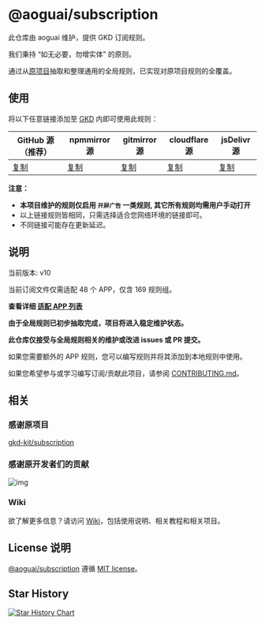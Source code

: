 # @aoguai/subscription

此仓库由 aoguai 维护，提供 GKD 订阅规则。

我们秉持 “如无必要，勿增实体” 的原则。

通过从[原项目](https://github.com/gkd-kit/subscription)抽取和整理通用的全局规则，已实现对原项目规则的全覆盖。

## 使用

将以下任意链接添加至 [GKD](https://github.com/gkd-kit/gkd) 内即可使用此规则：

| GitHub 源（推荐）                                                                          | npmmirror 源                                                             | gitmirror 源                                                                       | cloudflare 源                   | jsDelivr 源                                                                          |
| ------------------------------------------------------------------------------------------ | ------------------------------------------------------------------------ | ---------------------------------------------------------------------------------- | ------------------------------- | ------------------------------------------------------------------------------------ |
| [复制](https://raw.githubusercontent.com/aoguai/subscription/custom/dist/aoguai_gkd.json5) | [复制](https://registry.npmmirror.com/@aoguai/subscription/latest/files) | [复制](https://raw.gitmirror.com/aoguai/subscription/custom/dist/aoguai_gkd.json5) | [复制](https://gkd.aoguai.top/) | [复制](https://cdn.jsdelivr.net/gh/aoguai/subscription@custom/dist/aoguai_gkd.json5) |

**注意：**

- **本项目维护的规则仅启用 `开屏广告` 一类规则, 其它所有规则均需用户手动打开**
- 以上链接规则皆相同，只需选择适合您网络环境的链接即可。
- 不同链接可能存在更新延迟。

## 说明

当前版本: v10

当前订阅文件仅需适配 48 个 APP，仅含 169 规则组。

**查看详细 [适配 APP 列表](./AppList.md)**

**由于全局规则已初步抽取完成，项目将进入稳定维护状态。**

**此仓库仅接受与全局规则相关的维护或改进 issues 或 PR 提交。**

如果您需要额外的 APP 规则，您可以编写规则并将其添加到本地规则中使用。

如果您希望参与或学习编写订阅/贡献此项目，请参阅 [CONTRIBUTING.md](./CONTRIBUTING.md)。

## 相关

### 感谢原项目

[gkd-kit/subscription](https://github.com/gkd-kit/subscription)

### 感谢原开发者们的贡献

![img](https://contrib.rocks/image?repo=gkd-kit/subscription&_v=185)

### Wiki

欲了解更多信息？请访问 [Wiki](https://github.com/aoguai/subscription/wiki)，包括使用说明、相关教程和相关项目。

## License 说明

[@aoguai/subscription](https://github.com/aoguai/subscription) 遵循 [MIT license](./LICENSE)。

## Star History

<a href="https://star-history.com/#aoguai/subscription&Timeline">
  <picture>
    <source media="(prefers-color-scheme: dark)" srcset="https://api.star-history.com/svg?repos=aoguai/subscription&type=Timeline&theme=dark" />
    <source media="(prefers-color-scheme: light)" srcset="https://api.star-history.com/svg?repos=aoguai/subscription&type=Timeline" />
    <img alt="Star History Chart" src="https://api.star-history.com/svg?repos=aoguai/subscription&type=Timeline" />
  </picture>
</a>
